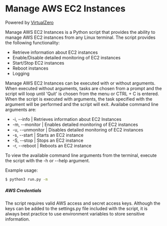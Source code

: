 # Manage AWS EC2 Instances
Powered by [VirtualZero](https://virtualzero.net)

Manage AWS EC2 Instances is a Python script that provides the ability to manage AWS EC2 instances from any Linux terminal. The script provides the following functionality:

  - Retrieve information about EC2 instances
  - Enable/Disable detailed monitoring of EC2 instances
  - Start/Stop EC2 instances
  - Reboot instances
  - Logging

Manage AWS EC2 Instances can be executed with or without arguments. When executed without arguments, tasks are chosen from a prompt and the script will loop 
until 'Quit' is chosen from the menu or CTRL + C is entered. When the script is executed with arguments, the task specified with the argument 
will be performed and the script will exit. Availabe command line arguments are:

  - -i, --info | Retrieves information about EC2 Instances
  - -m, --monitor | Enables detailed monitoring of EC2 instances
  - -u, --unmonitor | Disables detailed monitoring of EC2 instances
  - -s, --start | Starts an EC2 instance
  - -S, --stop | Stops an EC2 instance
  - -r, --reboot | Reboots an EC2 instance

To view the available command line arguments from the terminal, execute the script with the -h or --help argument.

Example usage:
```sh
$ python3 run.py -m
```

##### AWS Credentials
The script requires valid AWS access and secret access keys. Although the keys can be added to the settings.py file included with the script, it is always best practice to use environment variables to store sensitive information.